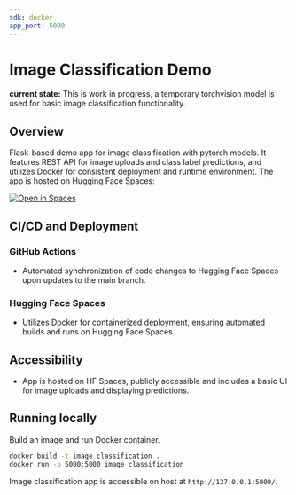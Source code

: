 ```yaml
---
sdk: docker
app_port: 5000
---
```


# Image Classification Demo
**current state:** This is work in progress, a temporary torchvision model is used for basic image classification functionality.
## Overview
Flask-based demo app for image classification with pytorch models. It features REST API for image uploads and class label predictions, and utilizes Docker for consistent deployment and runtime environment. The app is hosted on Hugging Face Spaces:

[![Open in Spaces](https://huggingface.co/datasets/huggingface/badges/resolve/main/open-in-hf-spaces-md-dark.svg)](https://huggingface.co/spaces/paweszetela/image-classification)

## CI/CD and Deployment

### GitHub Actions
- Automated synchronization of code changes to Hugging Face Spaces upon updates to the main branch.

### Hugging Face Spaces
- Utilizes Docker for containerized deployment, ensuring automated builds and runs on Hugging Face Spaces.

## Accessibility
- App is hosted on HF Spaces, publicly accessible and includes a basic UI for image uploads and displaying predictions.

## Running locally 
Build an image and run Docker container.
```bash 
docker build -t image_classification .
docker run -p 5000:5000 image_classification 
```
Image classification app is accessible on host at `http://127.0.0.1:5000/`.